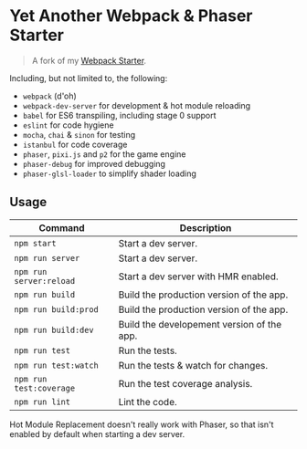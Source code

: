 # Yet Another Webpack & Phaser Starter

>A fork of my [Webpack Starter](https://github.com/hedlund/starter-webpack).

Including, but not limited to, the following:

* `webpack` (d'oh)
* `webpack-dev-server` for development & hot module reloading
* `babel` for ES6 transpiling, including stage 0 support
* `eslint` for code hygiene
* `mocha`, `chai` & `sinon` for testing
* `istanbul` for code coverage
* `phaser`, `pixi.js` and `p2` for the game engine
* `phaser-debug` for improved debugging
* `phaser-glsl-loader` to simplify shader loading

## Usage

| Command                 | Description                                 |
|-------------------------|---------------------------------------------|
| `npm start`             | Start a dev server.                         |
| `npm run server`        | Start a dev server.                         |
| `npm run server:reload` | Start a dev server with HMR enabled.        |
| `npm run build`         | Build the production version of the app.    |
| `npm run build:prod`    | Build the production version of the app.    |
| `npm run build:dev`     | Build the developement version of the app.  |
| `npm run test`          | Run the tests.                              |
| `npm run test:watch`    | Run the tests & watch for changes.          |
| `npm run test:coverage` | Run the test coverage analysis.             |
| `npm run lint`          | Lint the code.                              |

Hot Module Replacement doesn't really work with Phaser, so that isn't enabled by default when
starting a dev server.
